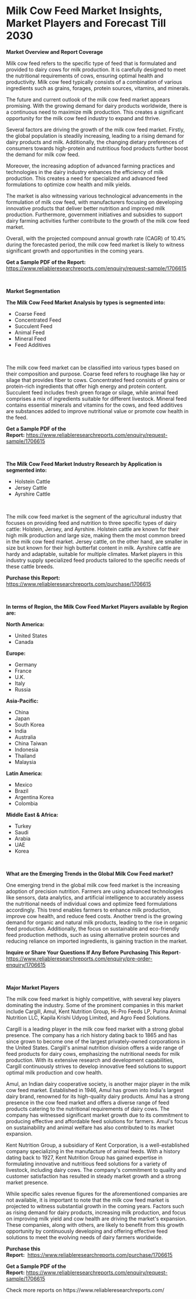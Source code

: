 <p><h1>Milk Cow Feed Market Insights, Market Players and Forecast Till 2030</h1></p><p><strong>Market Overview and Report Coverage</strong></p>
<p><p>Milk cow feed refers to the specific type of feed that is formulated and provided to dairy cows for milk production. It is carefully designed to meet the nutritional requirements of cows, ensuring optimal health and productivity. Milk cow feed typically consists of a combination of various ingredients such as grains, forages, protein sources, vitamins, and minerals.</p><p>The future and current outlook of the milk cow feed market appears promising. With the growing demand for dairy products worldwide, there is a continuous need to maximize milk production. This creates a significant opportunity for the milk cow feed industry to expand and thrive.</p><p>Several factors are driving the growth of the milk cow feed market. Firstly, the global population is steadily increasing, leading to a rising demand for dairy products and milk. Additionally, the changing dietary preferences of consumers towards high-protein and nutritious food products further boost the demand for milk cow feed.</p><p>Moreover, the increasing adoption of advanced farming practices and technologies in the dairy industry enhances the efficiency of milk production. This creates a need for specialized and advanced feed formulations to optimize cow health and milk yields.</p><p>The market is also witnessing various technological advancements in the formulation of milk cow feed, with manufacturers focusing on developing innovative products that deliver better nutrition and improved milk production. Furthermore, government initiatives and subsidies to support dairy farming activities further contribute to the growth of the milk cow feed market.</p><p>Overall, with the projected compound annual growth rate (CAGR) of 10.4% during the forecasted period, the milk cow feed market is likely to witness significant growth and opportunities in the coming years.</p></p>
<p><strong>Get a Sample PDF of the Report:</strong> <a href="https://www.reliableresearchreports.com/enquiry/request-sample/1706615">https://www.reliableresearchreports.com/enquiry/request-sample/1706615</a></p>
<p>&nbsp;</p>
<p><strong>Market Segmentation</strong></p>
<p><strong>The Milk Cow Feed Market Analysis by types is segmented into:</strong></p>
<p><ul><li>Coarse Feed</li><li>Concentrated Feed</li><li>Succulent Feed</li><li>Animal Feed</li><li>Mineral Feed</li><li>Feed Additives</li></ul></p>
<p>&nbsp;</p>
<p><p>The milk cow feed market can be classified into various types based on their composition and purpose. Coarse feed refers to roughage like hay or silage that provides fiber to cows. Concentrated feed consists of grains or protein-rich ingredients that offer high energy and protein content. Succulent feed includes fresh green forage or silage, while animal feed comprises a mix of ingredients suitable for different livestock. Mineral feed contains essential minerals and vitamins for the cows, and feed additives are substances added to improve nutritional value or promote cow health in the feed.</p></p>
<p><strong>Get a Sample PDF of the Report:</strong>&nbsp;<a href="https://www.reliableresearchreports.com/enquiry/request-sample/1706615">https://www.reliableresearchreports.com/enquiry/request-sample/1706615</a></p>
<p>&nbsp;</p>
<p><strong>The Milk Cow Feed Market Industry Research by Application is segmented into:</strong></p>
<p><ul><li>Holstein Cattle</li><li>Jersey Cattle</li><li>Ayrshire Cattle</li></ul></p>
<p>&nbsp;</p>
<p><p>The milk cow feed market is the segment of the agricultural industry that focuses on providing feed and nutrition to three specific types of dairy cattle: Holstein, Jersey, and Ayrshire. Holstein cattle are known for their high milk production and large size, making them the most common breed in the milk cow feed market. Jersey cattle, on the other hand, are smaller in size but known for their high butterfat content in milk. Ayrshire cattle are hardy and adaptable, suitable for multiple climates. Market players in this industry supply specialized feed products tailored to the specific needs of these cattle breeds.</p></p>
<p><strong>Purchase this Report:</strong>&nbsp; <a href="https://www.reliableresearchreports.com/purchase/1706615">https://www.reliableresearchreports.com/purchase/1706615</a></p>
<p>&nbsp;</p>
<p><strong>In terms of Region, the Milk Cow Feed Market Players available by Region are:</strong></p>
<p>
    <p> <strong> North America: </strong>
        <ul>
            <li>United States</li>
            <li>Canada</li>
        </ul>
        </p> 
    <p> <strong> Europe: </strong>
        <ul>
            <li>Germany</li>
            <li>France</li>
            <li>U.K.</li>
            <li>Italy</li>
            <li>Russia</li>
        </ul>
        </p> 
    <p> <strong> Asia-Pacific: </strong>
        <ul>
            <li>China</li>
            <li>Japan</li>
            <li>South Korea</li>
            <li>India</li>
            <li>Australia</li>
            <li>China Taiwan</li>
            <li>Indonesia</li>
            <li>Thailand</li>
            <li>Malaysia</li>
        </ul>
        </p> 
    <p> <strong> Latin America: </strong>
        <ul>
            <li>Mexico</li>
            <li>Brazil</li>
            <li>Argentina Korea</li>
            <li>Colombia</li>
        </ul>
        </p> 
    <p> <strong> Middle East & Africa: </strong>
        <ul>
            <li>Turkey</li>
            <li>Saudi</li>
            <li>Arabia</li>
            <li>UAE</li>
            <li>Korea</li>
        </ul>
    </p>
    </p>
<p>&nbsp;</p>
<p><strong>What are the Emerging Trends in the Global Milk Cow Feed market?</strong></p>
<p><p>One emerging trend in the global milk cow feed market is the increasing adoption of precision nutrition. Farmers are using advanced technologies like sensors, data analytics, and artificial intelligence to accurately assess the nutritional needs of individual cows and optimize feed formulations accordingly. This trend enables farmers to enhance milk production, improve cow health, and reduce feed costs. Another trend is the growing demand for organic and natural milk products, leading to the rise in organic feed production. Additionally, the focus on sustainable and eco-friendly feed production methods, such as using alternative protein sources and reducing reliance on imported ingredients, is gaining traction in the market.</p></p>
<p><strong>Inquire or Share Your Questions If Any Before Purchasing This Report</strong>- <a href="https://www.reliableresearchreports.com/enquiry/pre-order-enquiry/1706615">https://www.reliableresearchreports.com/enquiry/pre-order-enquiry/1706615</a></p>
<p>&nbsp;</p>
<p><strong>Major Market Players</strong></p>
<p><p>The milk cow feed market is highly competitive, with several key players dominating the industry. Some of the prominent companies in this market include Cargill, Amul, Kent Nutrition Group, Hi-Pro Feeds LP, Purina Animal Nutrition LLC, Kapila Krishi Udyog Limited, and Agro Feed Solutions.</p><p>Cargill is a leading player in the milk cow feed market with a strong global presence. The company has a rich history dating back to 1865 and has since grown to become one of the largest privately-owned corporations in the United States. Cargill's animal nutrition division offers a wide range of feed products for dairy cows, emphasizing the nutritional needs for milk production. With its extensive research and development capabilities, Cargill continuously strives to develop innovative feed solutions to support optimal milk production and cow health.</p><p>Amul, an Indian dairy cooperative society, is another major player in the milk cow feed market. Established in 1946, Amul has grown into India's largest dairy brand, renowned for its high-quality dairy products. Amul has a strong presence in the cow feed market and offers a diverse range of feed products catering to the nutritional requirements of dairy cows. The company has witnessed significant market growth due to its commitment to producing effective and affordable feed solutions for farmers. Amul's focus on sustainability and animal welfare has also contributed to its market expansion.</p><p>Kent Nutrition Group, a subsidiary of Kent Corporation, is a well-established company specializing in the manufacture of animal feeds. With a history dating back to 1927, Kent Nutrition Group has gained expertise in formulating innovative and nutritious feed solutions for a variety of livestock, including dairy cows. The company's commitment to quality and customer satisfaction has resulted in steady market growth and a strong market presence.</p><p>While specific sales revenue figures for the aforementioned companies are not available, it is important to note that the milk cow feed market is projected to witness substantial growth in the coming years. Factors such as rising demand for dairy products, increasing milk production, and focus on improving milk yield and cow health are driving the market's expansion. These companies, along with others, are likely to benefit from this growth opportunity by continuously developing and offering effective feed solutions to meet the evolving needs of dairy farmers worldwide.</p></p>
<p><strong>Purchase this Report:</strong>&nbsp;&nbsp;<a href="https://www.reliableresearchreports.com/purchase/1706615">https://www.reliableresearchreports.com/purchase/1706615</a></p>
<p></p>
<p><strong>Get a Sample PDF of the Report:</strong>&nbsp;<a href="https://www.reliableresearchreports.com/enquiry/request-sample/1706615">https://www.reliableresearchreports.com/enquiry/request-sample/1706615</a></p>
<p>Check more reports on https://www.reliableresearchreports.com/</p>